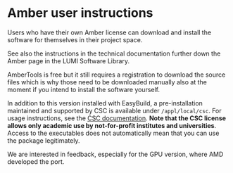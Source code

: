 # Amber user instructions

Users who have their own Amber license can download and install the software for
themselves in their project space. 

See also the instructions in the technical documentation further down
the Amber page in the LUMI Software Library.

AmberTools is free but it still requires a registration to download the source files
which is why those need to be downloaded manually also at the moment if you intend
to install the software yourself.

In addition to this version installed with EasyBuild, a pre-installation maintained
and supported by CSC is available under `/appl/local/csc`. For usage instructions,
see the [CSC documentation](https://docs.csc.fi/apps/amber/). **Note that the CSC
license allows only academic use by not-for-profit institutes and universities**.
Access to the executables does not automatically mean that you can use the package
legitimately.

We are interested in feedback, especially for the GPU version, where AMD developed the
port.
